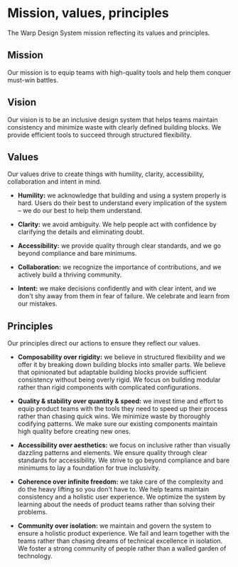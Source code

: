 # Mission, values, principles

The Warp Design System mission reflecting its values and principles.

## Mission
Our mission is to equip teams with high-quality tools and help them conquer must-win battles.

## Vision
Our vision is to be an inclusive design system that helps teams maintain consistency and minimize waste with clearly defined building blocks. We provide efficient tools to succeed through structured flexibility.

## Values
Our values drive to create things with humility, clarity, accessibility, collaboration and intent in mind.

- **Humility:** we acknowledge that building and using a system properly is hard. Users do their best to understand every implication of the system – we do our best to help them understand.

- **Clarity:** we avoid ambiguity. We help people act with confidence by clarifying the details and eliminating doubt.

- **Accessibility:** we provide quality through clear standards, and we go beyond compliance and bare minimums.

- **Collaboration:** we recognize the importance of contributions, and we actively build a thriving community.

- **Intent:** we make decisions confidently and with clear intent, and we don't shy away from them in fear of failure. We celebrate and learn from our mistakes.


## Principles
Our principles direct our actions to ensure they reflect our values.

- **Composability over rigidity:** we believe in structured flexibility and we offer it by breaking down building blocks into smaller parts. We believe that opinionated but adaptable building blocks provide sufficient consistency without being overly rigid. We focus on building modular rather than rigid components with complicated configurations.

- **Quality & stability over quantity & speed:** we invest time and effort to equip product teams with the tools they need to speed up their process rather than chasing quick wins. We minimize waste by thoroughly codifying patterns. We make sure our existing components maintain high quality before creating new ones.

- **Accessibility over aesthetics:** we focus on inclusive rather than visually dazzling patterns and elements. We ensure quality through clear standards for accessibility. We strive to go beyond compliance and bare minimums to lay a foundation for true inclusivity.

- **Coherence over infinite freedom:** we take care of the complexity and do the heavy lifting so you don't have to. We help teams maintain consistency and a holistic user experience. We optimize the system by learning about the needs of product teams rather than solving their problems.

- **Community over isolation:** we maintain and govern the system to ensure a holistic product experience. We fail and learn together with the teams rather than chasing dreams of technical excellence in isolation. We foster a strong community of people rather than a walled garden of technology.